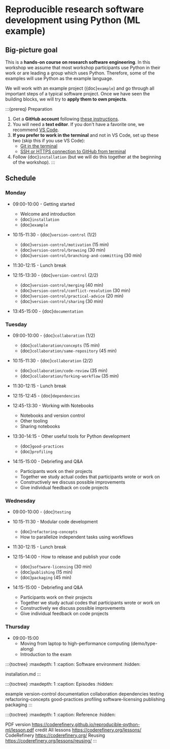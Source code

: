 # Reproducible research software development using Python (ML example)


## Big-picture goal

This is a **hands-on course on research software engineering**. In this
workshop we assume that most workshop participants use Python in their work or
are leading a group which uses Python.  Therefore, some of the examples will use
Python as the example language.

We will work with an example project ({doc}`example`)
and go through all important steps of a typical
software project.  Once we have seen the building blocks, we will try to **apply
them to own projects**.

:::{prereq} Preparation
1. Get a **GitHub account** following [these instructions](https://coderefinery.github.io/installation/github/).
1. You will need a **text editor**. If you don't have a favorite one, we recommend
   [VS Code](https://coderefinery.github.io/installation/vscode/).
1. **If you prefer to work in the terminal** and not in VS Code, set up these two (skip this if you use VS Code):
   - [Git in the terminal](https://coderefinery.github.io/installation/git-in-terminal/)
   - [SSH or HTTPS connection to GitHub from terminal](https://coderefinery.github.io/installation/ssh/)
1. Follow {doc}`installation` (but we will do this together at the beginning of the workshop).
:::


## Schedule

### Monday

- 09:00-10:00 - Getting started
  - Welcome and introduction
  - {doc}`installation`
  - {doc}`example`

- 10:15-11:30 - {doc}`version-control` (1/2)
  - {doc}`version-control/motivation` (15 min)
  - {doc}`version-control/browsing` (30 min)
  - {doc}`version-control/branching-and-committing` (30 min)

- 11:30-12:15 - Lunch break

- 12:15-13:30 - {doc}`version-control` (2/2)
  - {doc}`version-control/merging` (40 min)
  - {doc}`version-control/conflict-resolution` (30 min)
  - {doc}`version-control/practical-advice` (20 min)
  - {doc}`version-control/sharing` (30 min)

- 13:45-15:00 - {doc}`documentation`


### Tuesday

- 09:00-10:00 - {doc}`collaboration` (1/2)
  - {doc}`collaboration/concepts` (15 min)
  - {doc}`collaboration/same-repository` (45 min)

- 10:15-11:30 - {doc}`collaboration` (2/2)
  - {doc}`collaboration/code-review` (35 min)
  - {doc}`collaboration/forking-workflow` (35 min)

- 11:30-12:15 - Lunch break

- 12:15-12:45 - {doc}`dependencies`

- 12:45-13:30 - Working with Notebooks
  - Notebooks and version control
  - Other tooling
  - Sharing notebooks

- 13:30-14:15 - Other useful tools for Python development
  - {doc}`good-practices`
  - {doc}`profiling`

- 14:15-15:00 - Debriefing and Q&A
  - Participants work on their projects
  - Together we study actual codes that participants wrote or work on
  - Constructively we discuss possible improvements
  - Give individual feedback on code projects


### Wednesday

- 09:00-10:00 - {doc}`testing`

- 10:15-11:30 - Modular code development
  - {doc}`refactoring-concepts`
  - How to parallelize independent tasks using workflows

- 11:30-12:15 - Lunch break

- 12:15-14:00 - How to release and publish your code
  - {doc}`software-licensing` (30 min)
  - {doc}`publishing` (15 min)
  - {doc}`packaging` (45 min)

- 14:15-15:00 - Debriefing and Q&A
  - Participants work on their projects
  - Together we study actual codes that participants wrote or work on
  - Constructively we discuss possible improvements
  - Give individual feedback on code projects


### Thursday

- 09:00-15:00
  - Moving from laptop to high-performance computing (demo/type-along)
  - Introduction to the exam


:::{toctree}
:maxdepth: 1
:caption: Software environment
:hidden:

installation.md
:::


:::{toctree}
:maxdepth: 1
:caption: Episodes
:hidden:

example
version-control
documentation
collaboration
dependencies
testing
refactoring-concepts
good-practices
profiling
software-licensing
publishing
packaging
:::


:::{toctree}
:maxdepth: 1
:caption: Reference
:hidden:

PDF version <https://coderefinery.github.io/reproducible-python-ml/lesson.pdf>
credit
All lessons <https://coderefinery.org/lessons/>
CodeRefinery <https://coderefinery.org/>
Reusing <https://coderefinery.org/lessons/reusing/>
:::
